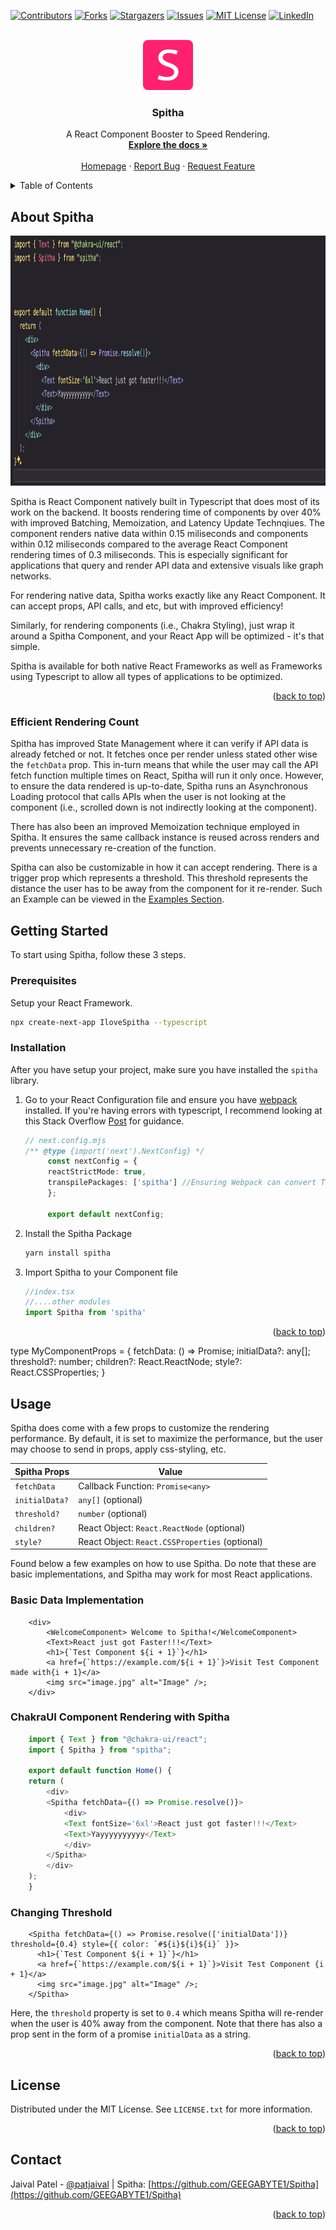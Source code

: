 <!-- Improved compatibility of back to top link: See: https://github.com/othneildrew/Best-README-Template/pull/73 -->
<a name="readme-top"></a>
<!--
*** Thanks for checking out the Best-README-Template. If you have a suggestion
*** that would make this better, please fork the repo and create a pull request
*** or simply open an issue with the tag "enhancement".
*** Don't forget to give the project a star!
*** Thanks again! Now go create something AMAZING! :D
-->



<!-- PROJECT SHIELDS -->
<!--
*** I'm using markdown "reference style" links for readability.
*** Reference links are enclosed in brackets [ ] instead of parentheses ( ).
*** See the bottom of this document for the declaration of the reference variables
*** for contributors-url, forks-url, etc. This is an optional, concise syntax you may use.
*** https://www.markdownguide.org/basic-syntax/#reference-style-links
-->
[![Contributors][contributors-shield]][contributors-url]
[![Forks][forks-shield]][forks-url]
[![Stargazers][stars-shield]][stars-url]
[![Issues][issues-shield]][issues-url]
[![MIT License][license-shield]][license-url]
[![LinkedIn][linkedin-shield]][linkedin-url]



<!-- PROJECT LOGO -->
<br />
<div align="center">
  <a href="https://github.com/GEEGA/Best-README-Template">
    <img src="images/logo.png" alt="Logo" width="80" height="80">
  </a>

  <h3 align="center">Spitha</h3>

  <p align="center">
    A React Component Booster to Speed Rendering.
    <br />
    <a href="https://github.com/GEEGABYTE1/Spitha"><strong>Explore the docs »</strong></a>
    <br />
    <br />
    <a href="https://github.com/othneildrew/Best-README-Template">Homepage</a>
    ·
    <a href="https://github.com/GEEGABYTE1/Spitha/issues/new?labels=bug&template=bug-report---.md">Report Bug</a>
    ·
    <a href="https://github.com/GEEGABYTE1/Spitha/issues/new?labels=enhancement&template=feature-request---.md">Request Feature</a>
  </p>
</div>



<!-- TABLE OF CONTENTS -->
<details>
  <summary>Table of Contents</summary>
  <ol>
    <li>
      <a href="#about-the-project">About The Project</a>
    </li>
    <li>
      <a href="#getting-started">Getting Started</a>
      <ul>
        <li><a href="#prerequisites">Prerequisites</a></li>
        <li><a href="#installation">Installation</a></li>
      </ul>
    </li>
    <li><a href="#usage">Usage</a></li>
    <li><a href="#contact">Contact</a></li>
  </ol>
</details>



<!-- ABOUT THE PROJECT -->
## About Spitha
<p align="center">
  <a href="https://github.com/GEEGA/Best-README-Template">
    <img src="images/product2.png" alt="Logo" width="1000" height="400">
  </a>
</p>

Spitha is React Component natively built in Typescript that does most of its work on the backend. It boosts rendering time of components by over 40% with improved Batching, Memoization, and Latency Update Technqiues. The component renders native data within 0.15 miliseconds and components within 0.12 miliseconds compared to the average React Component rendering times of 0.3 miliseconds. This is especially significant for applications that query and render API data and extensive visuals like graph networks. 

For rendering native data, Spitha works exactly like any React Component. It can accept props, API calls, and etc, but with improved efficiency!

Similarly, for rendering components (i.e., Chakra Styling), just wrap it around a Spitha Component, and your React App will be optimized - it's that simple.

Spitha is available for both native React Frameworks as well as Frameworks using Typescript to allow all types of applications to be optimized. 


<p align="right">(<a href="#readme-top">back to top</a>)</p>

### Efficient Rendering Count

Spitha has improved State Management where it can verify if API data is already fetched or not. It fetches once per render unless stated other wise the `fetchData` prop. This in-turn means that while the user may call the API fetch function multiple times on React, Spitha will run it only once. However, to ensure the data rendered is up-to-date, Spitha runs an Asynchronous Loading protocol that calls APIs when the user is not looking at the component (i.e., scrolled down is not indirectly looking at the component). 

There has also been an improved Memoization technique employed in Spitha. It ensures the same callback instance is reused across renders and prevents unnecessary re-creation of the function. 

Spitha can also be customizable in how it can accept rendering. There is a trigger prop which represents a threshold. This threshold represents the distance the user has to be away from the component for it re-render. Such an Example can be viewed in the <a href="#readme-top">Examples Section</a>.




<!-- GETTING STARTED -->
## Getting Started

To start using Spitha, follow these 3 steps.

### Prerequisites

Setup your React Framework.
  ```sh
  npx create-next-app IloveSpitha --typescript
  ```

### Installation

After you have setup your project, make sure you have installed the `spitha` library.

1. Go to your React Configuration file and ensure you have [webpack](https://webpack.js.org/guides/typescript/) installed. If you're having errors with typescript, I recommend looking at this Stack Overflow [Post](https://stackoverflow.com/questions/64592611/webpack-is-not-failing-on-typescript-error) for guidance. 
   ```typescript
   // next.config.mjs
   /** @type {import('next').NextConfig} */
        const nextConfig = {
        reactStrictMode: true,
        transpilePackages: ['spitha'] //Ensuring Webpack can convert TS package into JS
        };

        export default nextConfig;
   ```
3. Install the Spitha Package
   ```sh
   yarn install spitha
   ```
4. Import Spitha to your Component file
   ```typescript
   //index.tsx 
   //....other modules
   import Spitha from 'spitha'
   ```

<p align="right">(<a href="#readme-top">back to top</a>)</p>


type MyComponentProps = {
    fetchData: () => Promise<any>;
    initialData?: any[];
    threshold?: number;
    children?: React.ReactNode; 
    style?: React.CSSProperties;
}
<!-- USAGE EXAMPLES -->
## Usage

Spitha does come with a few props to customize the rendering performance. By default, it is set to maximize the performance, but the user may choose to send in props, apply css-styling, etc.

| Spitha Props | Value| 
| -------- | -------- | 
| `fetchData`  | Callback Function: `Promise<any>`  | 
| `initialData?` | `any[]` (optional) | 
| `threshold?` | `number` (optional) | 
| `children?` | React Object: `React.ReactNode` (optional) | 
| `style?` | React Object: `React.CSSProperties` (optional) | 




Found below a few examples on how to use Spitha. Do note that these are basic implementations, and Spitha may work for most React applications.

### Basic Data Implementation
```tsx
    <div>
        <WelcomeComponent> Welcome to Spitha!</WelcomeComponent>
        <Text>React just got Faster!!!</Text>
        <h1>{`Test Component ${i + 1}`}</h1>
        <a href={`https://example.com/${i + 1}`}>Visit Test Component made with{i + 1}</a>
        <img src="image.jpg" alt="Image" />;
    </div> 
```

### ChakraUI Component Rendering with Spitha
```typescript
    import { Text } from "@chakra-ui/react";
    import { Spitha } from "spitha";

    export default function Home() {
    return (
        <div>
        <Spitha fetchData={() => Promise.resolve()}>
            <div>
            <Text fontSize='6xl'>React just got faster!!!</Text>
            <Text>Yayyyyyyyyyy</Text>
            </div>
        </Spitha>
        </div>
    );
    }
```

### Changing Threshold 
```tsx
    <Spitha fetchData={() => Promise.resolve(['initialData'])} threshold={0.4} style={{ color: `#${i}${i}${i}` }}>
      <h1>{`Test Component ${i + 1}`}</h1>
      <a href={`https://example.com/${i + 1}`}>Visit Test Component {i + 1}</a>
      <img src="image.jpg" alt="Image" />;
    </Spitha>

```
Here, the `threshold` property is set to `0.4` which means Spitha will re-render when the user is 40% away from the component. Note that there has also a prop sent in the form of a promise `initialData` as a string.


<p align="right">(<a href="#readme-top">back to top</a>)</p>


<!-- LICENSE -->
## License

Distributed under the MIT License. See `LICENSE.txt` for more information.

<p align="right">(<a href="#readme-top">back to top</a>)</p>



<!-- CONTACT -->
## Contact

Jaival Patel - [@patjaival](https://twitter.com/patjaival) | 
Spitha: [https://github.com/GEEGABYTE1/Spitha](https://github.com/GEEGABYTE1/Spitha)

<p align="right">(<a href="#readme-top">back to top</a>)</p>






<!-- MARKDOWN LINKS & IMAGES -->
<!-- https://www.markdownguide.org/basic-syntax/#reference-style-links -->
[contributors-shield]: https://img.shields.io/github/contributors/GEEGABYTE1/Spitha.svg?style=for-the-badge
[contributors-url]: https://github.com/GEEGABYTE1/Spitha/graphs/contributors
[forks-shield]: https://img.shields.io/github/forks/GEEGABYTE1/Spitha.svg?style=for-the-badge
[forks-url]: https://github.com/GEEGABYTE1/Spitha/network/members
[stars-shield]: https://img.shields.io/github/stars/GEEGABYTE1/Spitha.svg?style=for-the-badge
[stars-url]: https://github.com/GEEGABYTE1/Spitha/stargazers
[issues-shield]: https://img.shields.io/github/issues/GEEGABYTE1/Spitha.svg?style=for-the-badge
[issues-url]: https://github.com/GEEGABYTE1/Spitha/issues
[license-shield]: https://img.shields.io/github/license/GEEGABYTE1/Spitha.svg?style=for-the-badge
[license-url]: https://github.com/GEEGABYTE1/Spitha/blob/master/LICENSE.txt
[linkedin-shield]: https://img.shields.io/badge/-LinkedIn-black.svg?style=for-the-badge&logo=linkedin&colorB=555
[linkedin-url]: https://www.linkedin.com/in/jaivalpatel/
[product-screenshot]: images/screenshot.png
[Next.js]: https://img.shields.io/badge/next.js-000000?style=for-the-badge&logo=nextdotjs&logoColor=white
[Next-url]: https://nextjs.org/
[React.js]: https://img.shields.io/badge/React-20232A?style=for-the-badge&logo=react&logoColor=61DAFB
[React-url]: https://reactjs.org/
[Vue.js]: https://img.shields.io/badge/Vue.js-35495E?style=for-the-badge&logo=vuedotjs&logoColor=4FC08D
[Vue-url]: https://vuejs.org/
[Angular.io]: https://img.shields.io/badge/Angular-DD0031?style=for-the-badge&logo=angular&logoColor=white
[Angular-url]: https://angular.io/
[Svelte.dev]: https://img.shields.io/badge/Svelte-4A4A55?style=for-the-badge&logo=svelte&logoColor=FF3E00
[Svelte-url]: https://svelte.dev/
[Laravel.com]: https://img.shields.io/badge/Laravel-FF2D20?style=for-the-badge&logo=laravel&logoColor=white
[Laravel-url]: https://laravel.com
[Bootstrap.com]: https://img.shields.io/badge/Bootstrap-563D7C?style=for-the-badge&logo=bootstrap&logoColor=white
[Bootstrap-url]: https://getbootstrap.com
[JQuery.com]: https://img.shields.io/badge/jQuery-0769AD?style=for-the-badge&logo=jquery&logoColor=white
[JQuery-url]: https://jquery.com 